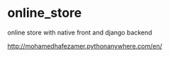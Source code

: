 # online_store
online store with native front and django backend

http://mohamedhafezamer.pythonanywhere.com/en/
